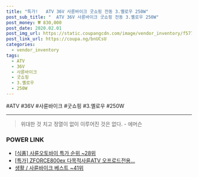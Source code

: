 ```yaml
--- 
title: "특가!   ATV 36V 사륜바이크 굿쇼핑 전동 3.옐로우 250W" 
post_sub_title: "  ATV 36V 사륜바이크 굿쇼핑 전동 3.옐로우 250W" 
post_money: ₩ 830,000 
post_date: 2020.02.01 
post_img_url: https://static.coupangcdn.com/image/vendor_inventory/f577/f4eaacd8c338002c83203d9c994aae2ac8aa251e12c4708209accb851532.jpg 
post_link_url: https://coupa.ng/bnUCsU 
categories: 
  - vendor_inventory 
tags: 
  - ATV 
  - 36V 
  - 사륜바이크 
  - 굿쇼핑 
  - 3.옐로우 
  - 250W 
--- 
```

  #ATV #36V #사륜바이크 #굿쇼핑 #3.옐로우 #250W 
<hr> 

> 위대한 것 치고 정열이 없이 이루어진 것은 없다. - 에머슨 


### POWER LINK

* <a href="https://blog.naver.com/sakai111/221793384072" target="_blank"> [식품] 사륜오토바이 특가 순위 ~28위</a>
* <a href="https://blog.naver.com/an0733/221793487506" target="_blank">[특가] ZFORCE800ex 다목적사륜ATV 오프로드전용...</a>
* <a href="https://blog.naver.com/santokki14/221792670219" target="_blank">생활 / 사륜바이크 베스트 ~41위</a>
